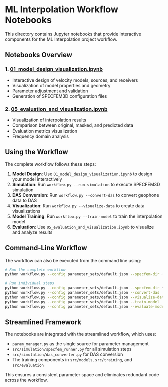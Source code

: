 # ML Interpolation Workflow Notebooks

This directory contains Jupyter notebooks that provide interactive components for the ML Interpolation project workflow.

## Notebooks Overview

### 1. [01_model_design_visualization.ipynb](./01_model_design_visualization.ipynb)
- Interactive design of velocity models, sources, and receivers
- Visualization of model properties and geometry
- Parameter adjustment and validation
- Generation of SPECFEM3D configuration files

### 2. [05_evaluation_and_visualization.ipynb](./05_evaluation_and_visualization.ipynb)
- Visualization of interpolation results
- Comparison between original, masked, and predicted data
- Evaluation metrics visualization
- Frequency domain analysis

## Using the Workflow

The complete workflow follows these steps:

1. **Model Design**: Use `01_model_design_visualization.ipynb` to design your model interactively
2. **Simulation**: Run `workflow.py --run-simulation` to execute SPECFEM3D simulation
3. **DAS Conversion**: Run `workflow.py --convert-das` to convert geophone data to DAS
4. **Visualization**: Run `workflow.py --visualize-data` to create data visualizations
5. **Model Training**: Run `workflow.py --train-model` to train the interpolation model
6. **Evaluation**: Use `05_evaluation_and_visualization.ipynb` to visualize and analyze results

## Command-Line Workflow

The workflow can also be executed from the command line using:

```bash
# Run the complete workflow
python workflow.py --config parameter_sets/default.json --specfem-dir ~/specfem3d --run-all

# Run individual steps
python workflow.py --config parameter_sets/default.json --specfem-dir ~/specfem3d --run-simulation
python workflow.py --config parameter_sets/default.json --convert-das
python workflow.py --config parameter_sets/default.json --visualize-data
python workflow.py --config parameter_sets/default.json --train-model
python workflow.py --config parameter_sets/default.json --evaluate-model
```

## Streamlined Framework

The notebooks are integrated with the streamlined workflow, which uses:
- `param_manager.py` as the single source for parameter management
- `src/simulation/specfem_runner.py` for all simulation steps
- `src/simulation/das_converter.py` for DAS conversion
- The training components in `src/models`, `src/training`, and `src/evaluation`

This ensures a consistent parameter space and eliminates redundant code across the workflow.